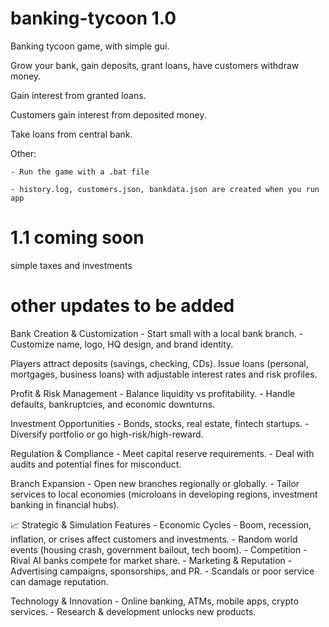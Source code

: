 # banking-tycoon 1.0
Banking tycoon game, with simple gui. 

Grow your bank, gain deposits, grant loans, have customers withdraw money. 

Gain interest from granted loans.

Customers gain interest from deposited money.

Take loans from central bank.


Other:

    - Run the game with a .bat file

    - history.log, customers.json, bankdata.json are created when you run app



# 1.1 coming soon

simple taxes and investments


# other updates to be added

Bank Creation & Customization
    - Start small with a local bank branch.
    - Customize name, logo, HQ design, and brand identity.

Players attract deposits (savings, checking, CDs).
Issue loans (personal, mortgages, business loans) with adjustable interest rates and risk profiles.

Profit & Risk Management
    - Balance liquidity vs profitability.
    - Handle defaults, bankruptcies, and economic downturns.

Investment Opportunities
    - Bonds, stocks, real estate, fintech startups.
    - Diversify portfolio or go high-risk/high-reward.

Regulation & Compliance
    - Meet capital reserve requirements.
    - Deal with audits and potential fines for misconduct.

Branch Expansion
    - Open new branches regionally or globally.
    - Tailor services to local economies (microloans in developing regions, investment banking in financial hubs).

📈 Strategic & Simulation Features
    - Economic Cycles
    - Boom, recession, inflation, or crises affect customers and investments.
    - Random world events (housing crash, government bailout, tech boom).
    - Competition
    - Rival AI banks compete for market share.
    - Marketing & Reputation - Advertising campaigns, sponsorships, and PR.
    - Scandals or poor service can damage reputation.

Technology & Innovation
    - Online banking, ATMs, mobile apps, crypto services.
    - Research & development unlocks new products.


